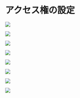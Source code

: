 # アクセス権の設定

![](https://lh3.googleusercontent.com/Uq0iRyw6DlL5jbIMpL9xEpC-4tX1S-RZSIyFM4uCbTQAXD6nWy8l7Y7QLv0Akq4dKKzD88Tyn1rZfW7bDSI2Y_RRV55upoQBIPmvwvvsK-vo8A9q4y1Ys5Zw9dEmU366_uxRr-hBrg=w1280)

![](https://lh3.googleusercontent.com/IqvuzDGhNd8qYoFVlmJxjbP2iUQnz1V93jk4fGOv62QjJMpvMRS5LGOpaCoiJljIDdNqLqCII3J8b4yXx2IuAzAe0EBK9BkGaMq4MYn_NPOe2naCF9T_Vhz5csmH8dPDDCFQNDBnMw=w1280)

![](https://lh3.googleusercontent.com/ZbyxyVmmbqOtKD5sJsCeD_iG8v5qP_iYbFHM6PDfsFTNtdVmAfkXd9kzB8i_ZMLqDVbJguI0GS1aHmSj_7kgL3x-AyPth6x0WhEQQyb5JWgiU2sAzRAL_rjXNIkWQLHYn1T8p1o_Mg=w1280)

![](https://lh3.googleusercontent.com/kD9ZrdOSbLuWZ-i8Z_e9NyHcNX3y05RaC3Wf9TQv80TY7kWctQ0yrpPF2Xj1tx4nKrRgLNwzYsMc9zjQEh5MiqNHvXOQGipQ6L0NkVU-S8KmDM7zdJM78ZxeEfG52bWza32HYux47g=w1280)

![](https://lh3.googleusercontent.com/GxpRsX2PER72FUWX-xQRF5pjGwHa0fydneULevgxMNqJfK4-z62D1ig7qKnRgijB37zAoKmCMlCd3ZvqXJqhoXwGXkYK30pB2a93YeOdIWELjjPqMla9OKRpMC99LN3tqosd_CpcuQ=w1280)

![](https://lh3.googleusercontent.com/egQYbjJjs_0kLlCmPpHe93odORHapxeZn-aEleKKFq2kPEtODMUd_j65aHPftyBZ_sMz9Ypy6P55fIk0KrIl1UC-mbL6zerBj7uYB0c0MofDz2I7sKC066oHsTN4BEjjxFz1fo54gA=w1280)

![](https://lh3.googleusercontent.com/TZHIQuC6MviESxMktg2GYuS7yLJXrJCnhrGmVlB60EFaUpPalW6rVfHo01x5lWPvWwu047JLFSnCK22LDxL1m1fSH_OKzAopA9aV6sHGdLRSLUEOBS7i-cUBlR0TQvsIQG27Ky8obA=w1280)

![](https://lh3.googleusercontent.com/C1hwqyYYH8jtAZfkJG5y6DlOn7mYn9cXI1Er5xnGKZcddVw7dP_yj8_-j7v9D-SOjOi0Pu1qM74fLRu9XjSjFkU6LWbNysgS7QVU1ROqVJf0Ic0Hwud4rZyoxhopks2G8veA9SIMWg=w1280)
